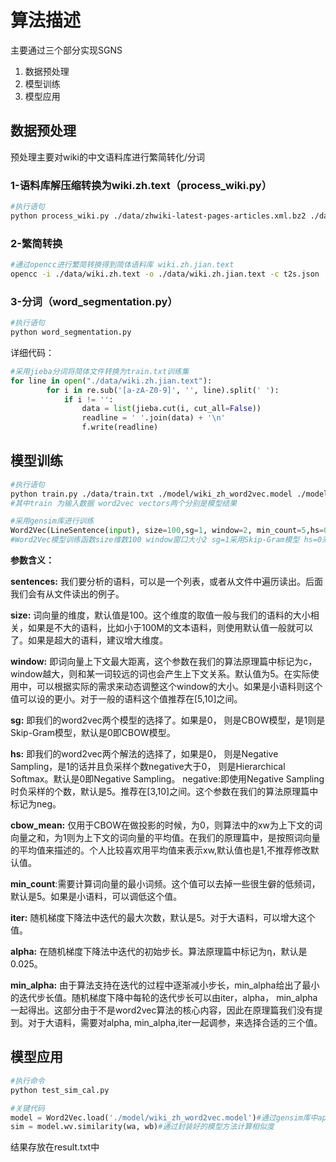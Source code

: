 # 算法描述

主要通过三个部分实现SGNS

1. 数据预处理
2. 模型训练
3. 模型应用

## 数据预处理

预处理主要对wiki的中文语料库进行繁简转化/分词

### 1-语料库解压缩转换为wiki.zh.text（process_wiki.py）

```bash
#执行语句
python process_wiki.py ./data/zhwiki-latest-pages-articles.xml.bz2 ./data/wiki.zh.text
```

### 2-繁简转换

```bash
#通过opencc进行繁简转换得到简体语料库 wiki.zh.jian.text
opencc -i ./data/wiki.zh.text -o ./data/wiki.zh.jian.text -c t2s.json
```

### 3-分词（word_segmentation.py）

```bash
#执行语句
python word_segmentation.py
```

详细代码：

```python
#采用jieba分词将简体文件转换为train.txt训练集
for line in open("./data/wiki.zh.jian.text"):
        for i in re.sub('[a-zA-Z0-9]', '', line).split(' '):
            if i != '':
                data = list(jieba.cut(i, cut_all=False))
                readline = ' '.join(data) + '\n'
                f.write(readline)
```



## 模型训练

```bash
#执行语句
python train.py ./data/train.txt ./model/wiki_zh_word2vec.model ./model/wiki_zh_vectors.txt
#其中train 为输入数据 word2vec vectors两个分别是模型结果
```



```python
#采用gensim库进行训练
Word2Vec(LineSentence(input), size=100,sg=1, window=2, min_count=5,hs=0, workers=multiprocessing.cpu_count())
#Word2Vec模型训练函数size维数100 window窗口大小2 sg=1采用Skip-Gram模型 hs=0采用NegativeSimple
```

**参数含义：**

**sentences:** 我们要分析的语料，可以是一个列表，或者从文件中遍历读出。后面我们会有从文件读出的例子。

**size:** 词向量的维度，默认值是100。这个维度的取值一般与我们的语料的大小相关，如果是不大的语料，比如小于100M的文本语料，则使用默认值一般就可以了。如果是超大的语料，建议增大维度。

**window:** 即词向量上下文最大距离，这个参数在我们的算法原理篇中标记为c，window越大，则和某一词较远的词也会产生上下文关系。默认值为5。在实际使用中，可以根据实际的需求来动态调整这个window的大小。如果是小语料则这个值可以设的更小。对于一般的语料这个值推荐在[5,10]之间。

**sg:** 即我们的word2vec两个模型的选择了。如果是0， 则是CBOW模型，是1则是Skip-Gram模型，默认是0即CBOW模型。

**hs:** 即我们的word2vec两个解法的选择了，如果是0， 则是Negative Sampling，是1的话并且负采样个数negative大于0， 则是Hierarchical Softmax。默认是0即Negative Sampling。
negative:即使用Negative Sampling时负采样的个数，默认是5。推荐在[3,10]之间。这个参数在我们的算法原理篇中标记为neg。

**cbow_mean:** 仅用于CBOW在做投影的时候，为0，则算法中的xw为上下文的词向量之和，为1则为上下文的词向量的平均值。在我们的原理篇中，是按照词向量的平均值来描述的。个人比较喜欢用平均值来表示xw,默认值也是1,不推荐修改默认值。

**min_count**:需要计算词向量的最小词频。这个值可以去掉一些很生僻的低频词，默认是5。如果是小语料，可以调低这个值。

**iter:** 随机梯度下降法中迭代的最大次数，默认是5。对于大语料，可以增大这个值。

**alpha:** 在随机梯度下降法中迭代的初始步长。算法原理篇中标记为η，默认是0.025。

**min_alpha:** 由于算法支持在迭代的过程中逐渐减小步长，min_alpha给出了最小的迭代步长值。随机梯度下降中每轮的迭代步长可以由iter，alpha， min_alpha一起得出。这部分由于不是word2vec算法的核心内容，因此在原理篇我们没有提到。对于大语料，需要对alpha, min_alpha,iter一起调参，来选择合适的三个值。

## 模型应用

```bash
#执行命令
python test_sim_cal.py
```



```python
#关键代码
model = Word2Vec.load('./model/wiki_zh_word2vec.model')#通过gensim库中api读取模型
sim = model.wv.similarity(wa, wb)#通过封装好的模型方法计算相似度
```

结果存放在result.txt中